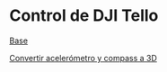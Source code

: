# Control de DJI Tello

[Base](https://github.com/Telegiangi61/M5stack-tello)

[Convertir acelerómetro y compass a 3D](https://www.instructables.com/ESPcopter-and-Visuino-Convert-Compass-Heading-to-3/?utm_source=dlvr.it&utm_medium=twitter)